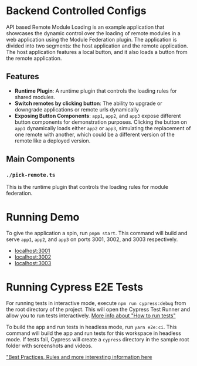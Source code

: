 # Backend Controlled Configs

API based Remote Module Loading is an example application that showcases the dynamic control over the loading of remote modules in a web application using the Module Federation plugin. The application is divided into two segments: the host application and the remote application. The host application features a local button, and it also loads a button from the remote application.

## Features

- **Runtime Plugin**: A runtime plugin that controls the loading rules for shared modules.
- **Switch remotes by clicking button**: The ability to upgrade or downgrade applications or remote urls dynamically
- **Exposing Button Components**: `app1`, `app2`, and `app3` expose different button components for demonstration purposes. Clicking the button on `app1` dynamically loads either `app2` or `app3`, simulating the replacement of one remote with another, which could be a different version of the remote like a deployed version.

## Main Components

### `./pick-remote.ts`

This is the runtime plugin that controls the loading rules for module federation.

# Running Demo

To give the application a spin, run `pnpm start`. This command will build and serve `app1`, `app2`, and `app3` on ports 3001, 3002, and 3003 respectively.

- [localhost:3001](http://localhost:3001/)
- [localhost:3002](http://localhost:3002/)
- [localhost:3003](http://localhost:3003/)

# Running Cypress E2E Tests

For running tests in interactive mode, execute `npm run cypress:debug` from the root directory of the project. This will open the Cypress Test Runner and allow you to run tests interactively. [More info about "How to run tests"](../../cypress/README.md#how-to-run-tests)

To build the app and run tests in headless mode, run `yarn e2e:ci`. This command will build the app and run tests for this workspace in headless mode. If tests fail, Cypress will create a `cypress` directory in the sample root folder with screenshots and videos.

["Best Practices, Rules and more interesting information here](../../cypress/README.md)
